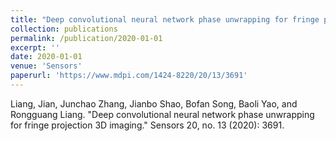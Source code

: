 ```yaml
---
title: "Deep convolutional neural network phase unwrapping for fringe projection 3d imaging"
collection: publications
permalink: /publication/2020-01-01
excerpt: ''
date: 2020-01-01
venue: 'Sensors'
paperurl: 'https://www.mdpi.com/1424-8220/20/13/3691'
---
```

Liang, Jian, Junchao Zhang, Jianbo Shao, Bofan Song, Baoli Yao, and Rongguang Liang. "Deep convolutional neural network phase unwrapping for fringe projection 3D imaging." Sensors 20, no. 13 (2020): 3691.
